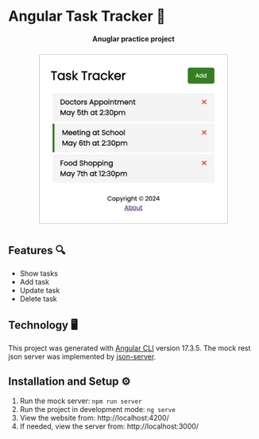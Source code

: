 # Angular Task Tracker 📝

<h4 align="center">Anuglar practice project</h4>

<h4 align="center">
<img height="350" src="angularTaskTracker.jpg">
</h4>

## Features 🔍

- Show tasks
- Add task
- Update task
- Delete task

## Technology 🖥️

This project was generated with [Angular CLI](https://github.com/angular/angular-cli) version 17.3.5.
The mock rest json server was implemented by [json-server](https://github.com/typicode/json-server).

## Installation and Setup ⚙️

1. Run the mock server: `npm run server`
2. Run the project in development mode: `ng serve`
3. View the website from: http://localhost:4200/
4. If needed, view the server from: http://localhost:3000/
